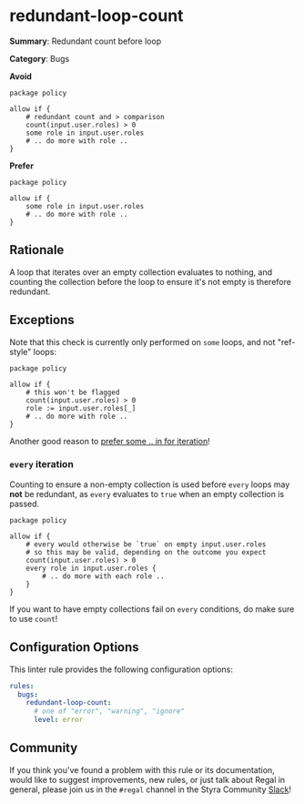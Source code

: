 # redundant-loop-count

**Summary**: Redundant count before loop

**Category**: Bugs

**Avoid**
```rego
package policy

allow if {
    # redundant count and > comparison
    count(input.user.roles) > 0
    some role in input.user.roles
    # .. do more with role ..
}
```

**Prefer**
```rego
package policy

allow if {
    some role in input.user.roles
    # .. do more with role ..
}
```

## Rationale

A loop that iterates over an empty collection evaluates to nothing, and counting the collection before the loop to
ensure it's not empty is therefore redundant.

## Exceptions

Note that this check is currently only performed on `some` loops, and not "ref-style" loops:

```rego
package policy

allow if {
    # this won't be flagged
    count(input.user.roles) > 0
    role := input.user.roles[_]
    # .. do more with role ..
}
```

Another good reason to
[prefer some .. in for iteration](https://docs.styra.com/regal/rules/style/prefer-some-in-iteration)!

### `every` iteration

Counting to ensure a non-empty collection is used before `every` loops may **not** be redundant, as `every` evaluates
to `true` when an empty collection is passed.

```rego
package policy

allow if {
    # every would otherwise be `true` on empty input.user.roles
    # so this may be valid, depending on the outcome you expect
    count(input.user.roles) > 0
    every role in input.user.roles {
        # .. do more with each role ..
    }
}
```

If you want to have empty collections fail on `every` conditions, do make sure to use `count`!

## Configuration Options

This linter rule provides the following configuration options:

```yaml
rules:
  bugs:
    redundant-loop-count:
      # one of "error", "warning", "ignore"
      level: error
```

## Community

If you think you've found a problem with this rule or its documentation, would like to suggest improvements, new rules,
or just talk about Regal in general, please join us in the `#regal` channel in the Styra Community
[Slack](https://inviter.co/styra)!
